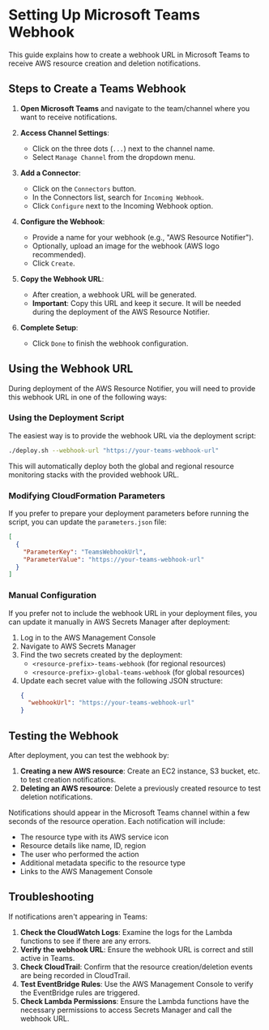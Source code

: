 # Setting Up Microsoft Teams Webhook

This guide explains how to create a webhook URL in Microsoft Teams to receive AWS resource creation and deletion notifications.

## Steps to Create a Teams Webhook

1. **Open Microsoft Teams** and navigate to the team/channel where you want to receive notifications.

2. **Access Channel Settings**:
   - Click on the three dots (`...`) next to the channel name.
   - Select `Manage Channel` from the dropdown menu.

3. **Add a Connector**:
   - Click on the `Connectors` button.
   - In the Connectors list, search for `Incoming Webhook`.
   - Click `Configure` next to the Incoming Webhook option.

4. **Configure the Webhook**:
   - Provide a name for your webhook (e.g., "AWS Resource Notifier").
   - Optionally, upload an image for the webhook (AWS logo recommended).
   - Click `Create`.

5. **Copy the Webhook URL**:
   - After creation, a webhook URL will be generated.
   - **Important**: Copy this URL and keep it secure. It will be needed during the deployment of the AWS Resource Notifier.

6. **Complete Setup**:
   - Click `Done` to finish the webhook configuration.

## Using the Webhook URL

During deployment of the AWS Resource Notifier, you will need to provide this webhook URL in one of the following ways:

### Using the Deployment Script

The easiest way is to provide the webhook URL via the deployment script:

```bash
./deploy.sh --webhook-url "https://your-teams-webhook-url"
```

This will automatically deploy both the global and regional resource monitoring stacks with the provided webhook URL.

### Modifying CloudFormation Parameters

If you prefer to prepare your deployment parameters before running the script, you can update the `parameters.json` file:

```json
[
  {
    "ParameterKey": "TeamsWebhookUrl",
    "ParameterValue": "https://your-teams-webhook-url"
  }
]
```

### Manual Configuration

If you prefer not to include the webhook URL in your deployment files, you can update it manually in AWS Secrets Manager after deployment:

1. Log in to the AWS Management Console
2. Navigate to AWS Secrets Manager
3. Find the two secrets created by the deployment:
   - `<resource-prefix>-teams-webhook` (for regional resources)
   - `<resource-prefix>-global-teams-webhook` (for global resources)
4. Update each secret value with the following JSON structure:
   ```json
   {
     "webhookUrl": "https://your-teams-webhook-url"
   }
   ```

## Testing the Webhook

After deployment, you can test the webhook by:

1. **Creating a new AWS resource**: Create an EC2 instance, S3 bucket, etc. to test creation notifications.
2. **Deleting an AWS resource**: Delete a previously created resource to test deletion notifications.

Notifications should appear in the Microsoft Teams channel within a few seconds of the resource operation. Each notification will include:

- The resource type with its AWS service icon
- Resource details like name, ID, region
- The user who performed the action
- Additional metadata specific to the resource type
- Links to the AWS Management Console

## Troubleshooting

If notifications aren't appearing in Teams:

1. **Check the CloudWatch Logs**: Examine the logs for the Lambda functions to see if there are any errors.
2. **Verify the webhook URL**: Ensure the webhook URL is correct and still active in Teams.
3. **Check CloudTrail**: Confirm that the resource creation/deletion events are being recorded in CloudTrail.
4. **Test EventBridge Rules**: Use the AWS Management Console to verify the EventBridge rules are triggered.
5. **Check Lambda Permissions**: Ensure the Lambda functions have the necessary permissions to access Secrets Manager and call the webhook URL. 